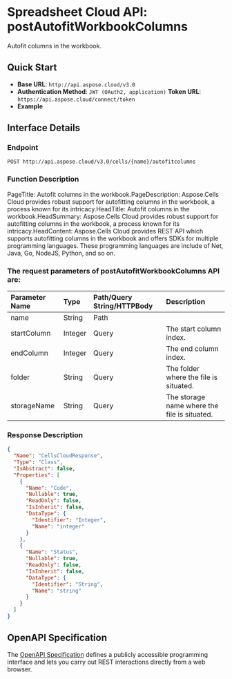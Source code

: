 # **Spreadsheet Cloud API: postAutofitWorkbookColumns**

Autofit columns in the workbook. 

## **Quick Start**

- **Base URL**: `http://api.aspose.cloud/v3.0`
- **Authentication Method**: `JWT (OAuth2, application)`  **Token URL**: `https://api.aspose.cloud/connect/token`
- **Example** 
<script src="https://gist.github.com/aspose-cells-cloud-gists/8a5b324fdf3e574dbd747c1a1e24b05d.js?file=Example30_PostAutofitWorkbookColumns.cs"></script>

## **Interface Details**

### **Endpoint** 

```
POST http://api.aspose.cloud/v3.0/cells/{name}/autofitcolumns
```

### **Function Description**
PageTitle: Autofit columns in the workbook.PageDescription: Aspose.Cells Cloud provides robust support for autofitting columns in the workbook, a process known for its intricacy.HeadTitle: Autofit columns in the workbook.HeadSummary: Aspose.Cells Cloud provides robust support for autofitting columns in the workbook, a process known for its intricacy.HeadContent: Aspose.Cells Cloud provides REST API which supports autofitting columns in the workbook and offers SDKs for multiple programming languages. These programming languages are include of Net, Java, Go, NodeJS, Python, and so on.

### The request parameters of **postAutofitWorkbookColumns** API are: 

| Parameter Name | Type | Path/Query String/HTTPBody | Description | 
| :- | :- | :- |:- | 
|name|String|Path||
|startColumn|Integer|Query|The start column index.|
|endColumn|Integer|Query|The end column index.|
|folder|String|Query|The folder where the file is situated.|
|storageName|String|Query|The storage name where the file is situated.|


### **Response Description**
```json
{
  "Name": "CellsCloudResponse",
  "Type": "Class",
  "IsAbstract": false,
  "Properties": [
    {
      "Name": "Code",
      "Nullable": true,
      "ReadOnly": false,
      "IsInherit": false,
      "DataType": {
        "Identifier": "Integer",
        "Name": "integer"
      }
    },
    {
      "Name": "Status",
      "Nullable": true,
      "ReadOnly": false,
      "IsInherit": false,
      "DataType": {
        "Identifier": "String",
        "Name": "string"
      }
    }
  ]
}
```

## OpenAPI Specification

The [OpenAPI Specification](https://reference.aspose.cloud/cells/#/WorkbookController/PostAutofitWorkbookColumns) defines a publicly accessible programming interface and lets you carry out REST interactions directly from a web browser.

